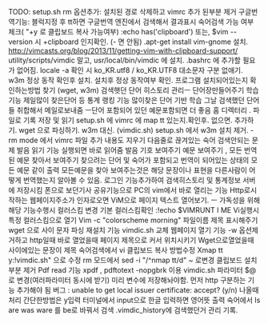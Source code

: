 TODO:
 setup.sh rm 옵션추가: 설치된 경로 삭제하고 vimrc 추가 된부분 제거
 구글번역기능: 블럭지정 후 tt하면 구글번역 엔진에서 검색해서 결과표시
 숙어검색 가능 여부 체크( "+y 로 클립보드 복사 가능여부)
     :echo has('clipboard')  또는, $vim --version  시 +clipboard 인지확인. (- 면 안됨)
     .apt-get install vim-gnome 설치.
     http://vimcasts.org/blog/2013/11/getting-vim-with-clipboard-support/
 utility/scripts/vimdic 말고, usr/local/bin/vimdic  에 설치.
     .bashrc 에 추가할 필요가 없어짐.
 locale -a 확인 시 ko_KR.utf8 / ko_KR.UTF8 대소문자 구분 없애기.
 w3m 정상 동작 확인후 설치. 설치후 정상 동작여부 확인.
프로그램 설치되어있는지 확인하는방법 찾기 (wget, w3m)
 검색햇던 단어 히스토리 관리ㅡ 단어장만들어주기 학습기능
제일많이 찾은단어 등 통계 랭킹 기능
많이찾은 단어 기반 학습
그날 검색했던 단어들 취합해서 메일로보내줌 ㅡ단어 포함되어 있던 예문포함되면 더  좋음
홈 디렉터리 . 파일로 기록 저장 및 읽기
 setup.sh  에 vimrc 에 map tt 있는지.확인후. 없으면. 추가하기.
 wget 으로 파싱하기. w3m 대신. (vimdic.sh)
 setup.sh 에서 w3m 설치 제거.
 -rm mode 에서 vimrc 파일 추가 내용도 지우기
다음줄로 끊겨있는 숙어 검색안되는 문제
발음 읽기 기능  실행되면 바로 읽어줌
발음 기호 보여주기
예문 보여주기 , 모든 번역된 예문 찾아서 보여주기
찾으려는 단어 및 숙어가 포함되고 번역이 되어있는 상태의 모든 예문 같이 출력
모든예문을 찾아 보여주는것은 해당 문장이나  표현을 다른사람이 어떻게 번역했는지 알아볼 수 있음.
로그인 기능추가하여 검색히스토리 및 통계정보 서버에 저장시킴
폰으로 보던기사 공유기능으로 PC의 vim에서 바로 열리는 기능
Http로시작하는 웹페이지주소가 인자로오면 ViM으로 페이지 텍스트 열어보기. ㅡ 가독성을 위해 해당 기능수행시 컬러스킴 변경
     기본 컬러스킴확인
:!echo $VIMRUNT I ME
Vi실행시 특정 컬러스킴으로 열기
Vim -c "colorscheme morning" 파일이름
제목 표시해주기 wget 으로 <title> </title> 사이 문자 파싱
재설치 기능 vimdic.sh 교체
웹페이지 열기 기능
-w 옵션제거하고 http일때 바로
열었을때 페이지 제목으로 커서 위치시키기
Wget으로열었을때 <title> </title>사이에있는 문장이 제목
숙어검색에서 vi 클립보드 복사 방법수정
Xmap  tt y<ESC>:!vimdic.sh<space><C-R>"<CR>   으로 수정
rm 모드에서 sed -i "/^nmap tt/d"  ~ 로변경
클립보드 설치부분 제거
Pdf read 기능 xpdf , pdftotext -nopgbrk 이용
vimdic.sh 파라미터 $@ 로 변경(여러파라미터 동시에 받기) 미리 변수에 저장해놔야함. 먼저 http 구분하는 기능 추가해야 됨
버그 : unable to get local issuer certificate: accept? (y/n)  나올때 처리 간단한방법은 y입력
터미널에서 input으로 한글 입력하면 영어뜻 출력
숙어에서 Is are was ware 를 be로 바꿔서 검색
.vimdic_history에 검색했던거 관리 기록.
